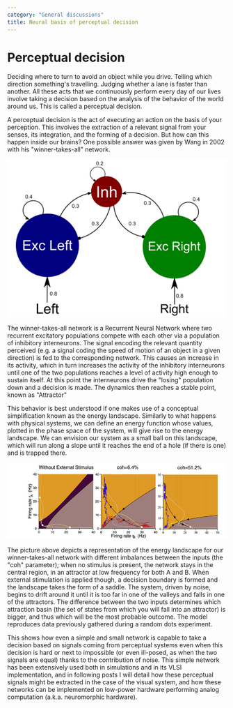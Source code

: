 ```yaml
---
category: "General discussions"
title: Neural basis of perceptual decision
---
```


# Perceptual decision

Deciding where to turn to avoid an object while you drive.
Telling which direction something's travelling. Judging
whether a lane is faster than another. All these acts that
we continuously perform every day of our lives involve
taking a decision based on the analysis of the behavior
of the world around us. This is called a perceptual decision.

A perceptual decision is the act of executing an action on
the basis of your perception. This involves the extraction
of a relevant signal from your senses, its integration, and the
forming of a decision. But how can this happen inside our brains? One possible answer was given by Wang in 2002 with his "winner-takes-all" network.

![winner-takes-all](../assets/wta_net_desc.png)

The winner-takes-all network is a Recurrent Neural Network
where two recurrent excitatory populations compete with each
other via a population of inhibitory interneurons. The signal
encoding the relevant quantity perceived (e.g. a signal coding
  the speed of motion of an object in a given direction) is fed
  to the corresponding network. This causes an increase in its
  activity, which in turn increases the activity of the inhibitory interneurons until one of the two populations
  reaches a level of activity high enough to sustain itself. At this point the interneurons drive the "losing" population down and a decision is made. The dynamics then reaches a stable point, known as "Attractor"

This behavior is best understood if one makes use of a conceptual simplification known as the energy landscape. Similarly to what happens with physical systems, we can define an energy function whose values, plotted in the phase space of the system, will give rise to the energy landscape. We can envision our system as a small ball on this landscape, which will run along a slope until it reaches the end of a hole (if there is one) and is trapped there.

![energy landscape](../assets/landscape.png)

The picture above depicts a representation of the energy landscape for our winner-takes-all network with different imbalances between the inputs (the "coh" parameter); when no stimulus is present, the network stays in the central region, in an attractor at low frequency for both A and B. When external stimulation is applied though, a decision boundary is formed and the landscape takes the form of a saddle. The system, driven by noise, begins to drift around it until it is too far in one of the valleys and falls in one of the attractors. The difference between the two inputs determines which attraction basin (the set of states from which you will fall into an attractor) is bigger, and thus which will be the most probable outcome. The model reproduces data previously gathered during a random dots experiment.

This shows how even a simple and small network is capable to take a decision based on signals coming from perceptual systems even when this decision is hard or next to impossible (or even ill-posed, as when the two signals are equal) thanks to the contribution of noise. This simple network has been extensively used both in simulations and in its VLSI implementation, and in following posts I will detail how these perceptual signals might be extracted in the case of the visual system, and how these networks can be implemented on low-power hardware performing analog computation (a.k.a. neuromorphic hardware).
